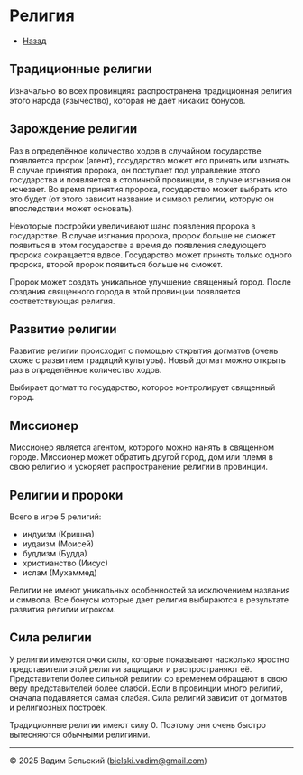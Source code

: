 # Религия 

- [Назад](../README.md)

## Традиционные религии

Изначально во всех провинциях распространена традиционная религия этого народа (язычество), которая не даёт никаких бонусов. 

## Зарождение религии

Раз в определённое количество ходов в случайном государстве появляется пророк (агент), государство может его принять или изгнать. В случае принятия пророка, он поступает под управление этого государства и появляется в столичной провинции, в случае изгнания он исчезает. Во время принятия пророка, государство может выбрать кто это будет (от этого зависит название и символ религии, которую он впоследствии может основать). 

Некоторые постройки увеличивают шанс появления пророка в государстве. В случае изгнания пророка, пророк больше не сможет появиться в этом государстве а время до появления следующего пророка сокращается вдвое. Государство может принять только одного пророка, второй пророк появиться больше не сможет.

Пророк может создать уникальное улучшение священный город. После создания священного города в этой провинции появляется соответствующая религия. 

## Развитие религии

Развитие религии происходит с помощью открытия догматов (очень схоже с развитием традиций культуры). Новый догмат можно открыть раз в определённое количество ходов.  

Выбирает догмат то государство, которое контролирует священный город.

## Миссионер

Миссионер является агентом, которого можно нанять в священном городе. Миссионер может обратить другой город, дом или племя в свою религию и ускоряет распространение религии в провинции. 

## Религии и пророки

Всего в игре 5 религий:
- индуизм (Кришна)
- иудаизм (Моисей)
- буддизм (Будда)
- христианство (Иисус)
- ислам (Мухаммед)

Религии не имеют уникальных особенностей за исключением названия и символа. Все бонусы которые дает религия выбираются в результате развития религии игроком.

## Сила религии

У религии имеются очки силы, которые показывают насколько яростно представители этой религии защищают и распространяют её. Представители более сильной религии со временем обращают в свою веру представителей более слабой. Если в провинции много религий, сначала подавляется самая слабая. Сила религий зависит от догматов и религиозных построек. 

Традиционные религии имеют силу 0. Поэтому они очень быстро вытесняются обычными религиями.

---
© 2025 Вадим Бельский (bielski.vadim@gmail.com)